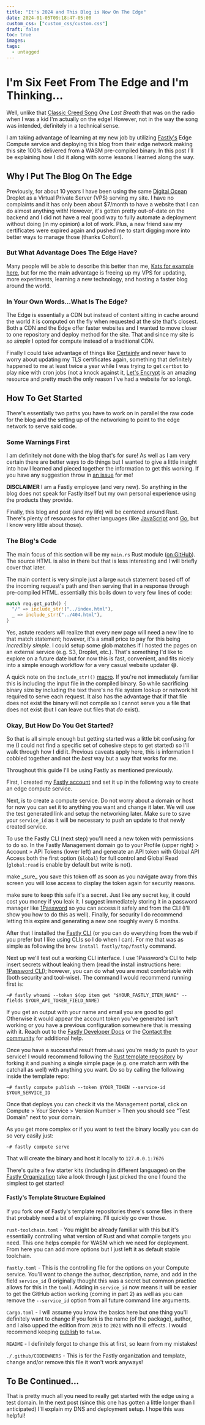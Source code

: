 ```yaml
---
title: "It's 2024 and This Blog is Now On The Edge"
date: 2024-01-05T09:18:47-05:00
custom_css: ["custom_css/custom.css"]
draft: false
toc: true
images:
tags: 
  - untagged
---
```


#  I'm Six Feet From The Edge and I'm Thinking... 

Well, unlike that [Classic Creed Song](https://www.youtube.com/watch?v=qnkuBUAwfe0) _One Last Breath_ that was on the radio when I was a kid I'm actually on the edge! However, not in the way the song was intended, definitely in a technical sense.

I am taking advantage of learning at my new job by utilizing [Fastly's](htttps://fastly.com) Edge Compute service and deploying this blog from their edge network making this site 100% delivered from a WASM pre-compiled binary. In this post I'll be explaining how I did it along with some lessons I learned along the way. 

## Why I Put The Blog On The Edge

Previously, for about 10 years I have been using the same [Digital Ocean](https://digitalocean.com) Droplet as a Virtual Private Server (VPS) serving my site. I have no complaints and it has only been about $7/month to have a website that I can do almost anything with! However, it's gotten pretty out-of-date on the backend and I did not have a real good way to fully automate a deployment without doing (in my opinion) a lot of work. Plus, a new friend saw my certificates were expired again and pushed me to start digging more into better ways to manage those (thanks Colton!).

### But What Advantage Does The Edge Have? 

Many people will be able to describe this better than me, [Kats for example here](https://www.fastly.com/blog/no-origin-static-websites-at-the-edge), but for me the main advantage is freeing up my VPS for updating, more experiments, learning a new technology, and hosting a faster blog around the world. 

### In Your Own Words...What Is The Edge?

The Edge is essentially a CDN but instead of content sitting in cache around the world it is computed on the fly when requested at the site that's closest. Both a CDN and the Edge offer faster websites and I wanted to move closer to one repository and deploy method for the site. That and since my site is _so simple_ I opted for compute instead of a traditional CDN.

Finally I could take advantage of things like [Certainly](https://docs.fastly.com/products/certainly) and never have to worry about updating my TLS certificates again, something that definitely happened to me at least twice a year while I was trying to get `certbot` to play nice with cron jobs (not a knock against it, [Let's Encrypt](https://letsencrypt.org/) is an amazing resource and pretty much the only reason I've had a website for so long).

## How To Get Started 

There's essentially two paths you have to work on in parallel the raw code for the blog and the setting up of the networking to point to the edge network to serve said code. 

### Some Warnings First 

I am definitely not done with the blog that's for sure! As well as I am very certain there are better ways to do things but I wanted to give a little insight into how I learned and pieced together the information to get this working. If you have any suggestion throw in [an issue](https://github.com/deg4uss3r/hosfe.lt/issues) for me!

**DISCLAIMER** I am a Fastly employee (and very new). So anything in the blog does not speak for Fastly itself but my own personal experience using the products they provide. 

Finally, this blog and post (and my life) will be centered around Rust. There's plenty of resources for other languages (like [JavaScript](https://developer.fastly.com/learning/compute/javascript/) and [Go](https://developer.fastly.com/learning/compute/go/), but I know very little about those).

### The Blog's Code 

The main focus of this section will be my `main.rs` Rust module ([on GitHub](https://github.com/deg4uss3r/hosfe.lt/src/main.rs)). The source HTML is also in there but that is less interesting and I will briefly cover that later. 

The main content is very simple just a large `match` statement based off of the incoming request's path and then serving that in a response through pre-compiled HTML. essentially this boils down to very few lines of code: 

```rust
match req.get_path() {
  "/" => include_str!("../index.html"),
  _ => include_str!("../404.html"),
} 
```

Yes, astute readers will realize that every new page will need a new line to that match statement; however, it's a small price to pay for this being _incredibly simple_. I could setup some glob matches if I hosted the pages on an external service (e.g. S3, Droplet, etc.). That's something I'd like to explore on a future date but for now this is fast, convenient, and fits nicely into a simple enough workflow for a very casual website updater 😅.

A quick note on the `include_str!()` [macro](https://doc.rust-lang.org/std/macro.include_str.html). If you're not immediately familiar this is including the input file in the compiled binary. So while sacrificing binary size by including the text there's no file system lookup or network hit required to serve each request. It also has the advantage that if that file does not exist the binary will not compile so I cannot serve you a file that does not exist (but I can leave out files that _do_ exist).

### Okay, But How Do You Get Started? 

So that is all simple enough but getting started was a little bit confusing for me (I could not find a specific set of cohesive steps to get started) so I'll walk through how I did it. Previous caveats apply here, this is information I cobbled together and not the _best_ way but a way that works for me.

Throughout this guide I'll be using Fastly as mentioned previously. 

First, I created my [Fastly account](https://manage.fastly.com/home) and set it up in the following way to create an edge compute service. 

Next, is to create a compute service. Do not worry about a domain or host for now you can set it to anything you want and change it later. We will use the test generated link and setup the networking later. Make sure to save your `service_id` as it will be necessary to push an update to that newly created service.

To use the Fastly CLI (next step) you'll need a new token with permissions to do so. In the Fastly Management domain go to your Profile (upper right) > Account > API Tokens (lower left) and generate an API token with Global API Access both the first option (`Global`) for full control and Global Read (`global:read` is enable by default but write is not).

<p class="warning">make _sure_ you save this token off as soon as you navigate away from this screen you will lose access to display the token again for security reasons.</p>

<p class="warning">make sure to keep this safe it's a secret. Just like any secret key, it could cost you money if you leak it. I suggest immediately storing it in a password manager like <a href="https://1password.com" target=_blank>1Password</a> so you can access it safely and from the CLI (I'll show you how to do this as well). Finally, for security I do recommend letting this expire and generating a new one roughly every 6 months.</p>

After that I installed the [Fastly CLI](https://developer.fastly.com/reference/cli/) (or you can do everything from the web if you prefer but I like using CLIs so I do when I can). For me that was as simple as following the `brew install fastly/tap/fastly` command. 

Next up we'll test out a working CLI interface. I use 1Password's CLI to help insert secrets without leaking them (read the install instructions here: [1Password CLI](https://developer.1password.com/docs/cli/get-started/)); however, you can do what you are most comfortable with (both security and tool-wise). The command I would recommend running first is: 

```fish
~# fastly whoami --token $(op item get "$YOUR_FASTLY_ITEM_NAME" --fields $YOUR_API_TOKEN_FIELD_NAME)
```

If you get an output with your name and email you are good to go! Otherwise it would appear the account token you've generated isn't working or you have a previous configuration somewhere that is messing with it. Reach out to the [Fastly Developer Docs](https://developer.fastly.com/) or the [Contact the community](https://community.fastly.com/) for additional help.

Once you have a successful result from `whoami` you're ready to push to your service! I would recommend following the [Rust template repository](https://github.com/fastly/compute-starter-kit-rust-default) by forking it and pushing a single simple page (e.g. one match arm with the catchall as well) with anything you want. Do so by calling the following inside the template repo: 

```fish
~# fastly compute publish --token $YOUR_TOKEN --service-id $YOUR_SERVICE_ID
```

Once that deploys you can check it via the Management portal, click on Compute > Your Service > Version Number > Then you should see "Test Domain" next to your domain. 

As you get more complex or if you want to test the binary locally you can do so very easily just: 

```fish
~# fastly compute serve
```

<p class="idea">That will create the binary and host it locally to <code>127.0.0.1:7676</code></p>

There's quite a few starter kits (including in different languages) on the [Fastly Organization](https://github.com/search?q=%22fastly%2Fcompute-starter-kit%22+owner%3Afastly+&type=repositories) take a look through I just picked the one I found the simplest to get started!

#### Fastly's Template Structure Explained

If you fork one of Fastly's template repositories there's some files in there that probably need a bit of explaining. I'll quickly go over those. 

`rust-toolchain.toml` - You might be already familiar with this but it's essentially controlling what version of Rust and what compile targets you need. This one helps compile for WASM which we need for deployment. From here you can add more options but I just left it as default stable toolchain. 

`fastly.toml` - This is the controlling file for the options on your Compute service. You'll want to change the author, description, name, and add in the field `service_id` (I originally thought this was a secret but common practice allows for this in the `toml`). Adding in `service_id` now means it will be easier to get the GitHub action working (coming in part 2) as well as you can remove the `--service_id` option from all future command line arguments. 

`Cargo.toml` - I will assume you know the basics here but one thing you'll definitely want to change if you fork is the name (of the package), author, and I also upped the edition from `2018` to `2021` with no ill effects. I would recommend keeping [publish](https://doc.rust-lang.org/cargo/reference/manifest.html#the-publish-field) to `false`.

`README` - I definitely forgot to change this at first, so learn from my mistakes! 

`./.github/CODEOWNERS` - This is for the Fastly organization and template, change and/or remove this file it won't work anyways!

## To Be Continued...

That is pretty much all you need to really get started with the edge using a test domain. In the next post (since this one has gotten a little longer than I anticipated) I'll explain my DNS and deployment setup. I hope this was helpful!
